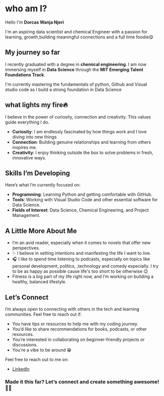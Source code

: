 # who am I?

Hello I'm **Dorcas Wanja Njeri**

I'm an aspiring data scientist and chemical Engineer with a passion for learning, growth,building meaningful connections and a full time foodie😋

## My journey so far

I recently graduated with a degree in **chemical engineering**.
I am now immersing myself in **Data Science** through the **MIT Emerging Talent Foundations Track**.

I'm currently mastering the fundamentals of python, Github and Visual studio code as I build a strong foundation in Data Science

## what lights my fire🔥

I believe in the power of curiosity, connection and creativity. This values guide everything I do.

- **Curiosity**: I am endlessly fascinated by how things work and I love diving into new things
- **Connection**: Building genuine relationships and learning from others inspires me.
- **Creativity**: I enjoy thinking outside the box to solve problems in fresh, innovative ways.

## Skills I’m Developing  

Here’s what I’m currently focused on:  

- **Programming**: Learning Python and getting comfortable with GitHub.  
- **Tools**: Working with Visual Studio Code and other essential software for Data Science.  
- **Fields of Interest**: Data Science, Chemical Engineering, and Project Management.

## A Little More About Me  

- I’m an avid reader, especially when it comes to novels that offer new perspectives.  
- ✨ I believe in setting intentions and manifesting the life I want to live.  
- 🎧 I like to spend time listening to podcasts, especially on topics like personal development, politics, ,technology and comedy especially.
I try to be as happy as possible cause life's too short to be otherwise 😉
- Fitness is a big part of my life right now, and I’m working on building a healthy, balanced lifestyle.

## Let’s Connect  

I’m always open to connecting with others in the tech and learning communities. Feel free to reach out if:  

- You have tips or resources to help me with my coding journey.  
- You’d like to share recommendations for books, podcasts, or other resources.  
- You’re interested in collaborating on beginner-friendly projects or discussions.
- You're a vibe to be around 😁
  
Feel free to reach out to me on:  

- [LinkedIn](https://www.linkedin.com/in/dorcas-wanja/)

<!--I am keeping the "?"and "!" to indicate anticipation-->
### Made it this far? Let’s connect and create something awesome! 🤝🏽

